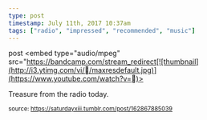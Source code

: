 ```yaml
---
type: post
timestamp: July 11th, 2017 10:37am
tags: ["radio", "impressed", "recommended", "music"]
---
```

post
<embed type="audio/mpeg" src="https://bandcamp.com/stream_redirect[![thumbnail](http://i3.ytimg.com/vi//maxresdefault.jpg)](https://www.youtube.com/watch?v=)></embed>
                    
                                               
Treasure from the radio today.
 
                                    
                                
<small>source: https://saturdayxiii.tumblr.com/post/162867885039</small>